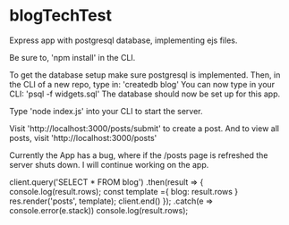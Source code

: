 # blogTechTest

Express app with postgresql database, implementing ejs files.

Be sure to, 'npm install' in the CLI.

To get the database setup make sure postgresql is implemented.
Then, in the CLI of a new repo, type in: 'createdb blog'
You can now type in your CLI: 'psql -f widgets.sql'
The database should now be set up for this app.

Type 'node index.js' into your CLI to start the server.

Visit 'http://localhost:3000/posts/submit' to create a post. And to view all posts, visit 'http://localhost:3000/posts'

Currently the App has a bug, where if the /posts page is refreshed the server shuts down.
I will continue working on the app.

client.query('SELECT * FROM blog')
.then(result => {
  console.log(result.rows);
  const template ={
    blog: result.rows
  }
  res.render('posts', template);
  client.end()
});
.catch(e => console.error(e.stack))
  console.log(result.rows);